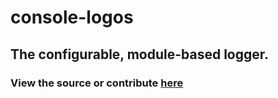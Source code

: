 # console-logos

## The configurable, module-based logger.

### View the source or contribute [here](https://github.com/IDHalverson/console-logos)

